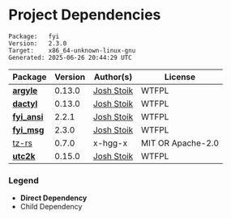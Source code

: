 # Project Dependencies
    Package:   fyi
    Version:   2.3.0
    Target:    x86_64-unknown-linux-gnu
    Generated: 2025-06-26 20:44:29 UTC

| Package | Version | Author(s) | License |
| ---- | ---- | ---- | ---- |
| [**argyle**](https://github.com/Blobfolio/argyle) | 0.13.0 | [Josh Stoik](mailto:josh@blobfolio.com) | WTFPL |
| [**dactyl**](https://github.com/Blobfolio/dactyl) | 0.13.0 | [Josh Stoik](mailto:josh@blobfolio.com) | WTFPL |
| [**fyi_ansi**](https://github.com/Blobfolio/fyi) | 2.2.1 | [Josh Stoik](mailto:josh@blobfolio.com) | WTFPL |
| [**fyi_msg**](https://github.com/Blobfolio/fyi) | 2.3.0 | [Josh Stoik](mailto:josh@blobfolio.com) | WTFPL |
| [tz-rs](https://github.com/x-hgg-x/tz-rs) | 0.7.0 | x-hgg-x | MIT OR Apache-2.0 |
| [**utc2k**](https://github.com/Blobfolio/utc2k) | 0.15.0 | [Josh Stoik](mailto:josh@blobfolio.com) | WTFPL |

### Legend

* **Direct Dependency**
* Child Dependency
